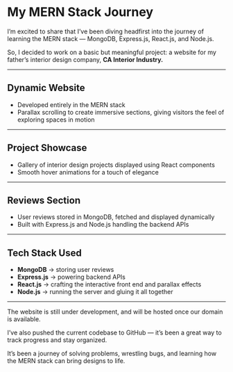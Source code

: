 # My MERN Stack Journey

I’m excited to share that I’ve been diving headfirst into the journey of learning the MERN stack — MongoDB, Express.js, React.js, and Node.js.

So, I decided to work on a basic but meaningful project: a website for my father’s interior design company, **CA Interior Industry.**

---

## Dynamic Website

- Developed entirely in the MERN stack
- Parallax scrolling to create immersive sections, giving visitors the feel of exploring spaces in motion

---

## Project Showcase

- Gallery of interior design projects displayed using React components
- Smooth hover animations for a touch of elegance

---

## Reviews Section

- User reviews stored in MongoDB, fetched and displayed dynamically
- Built with Express.js and Node.js handling the backend APIs

---

## Tech Stack Used

- **MongoDB** → storing user reviews
- **Express.js** → powering backend APIs
- **React.js** → crafting the interactive front end and parallax effects
- **Node.js** → running the server and gluing it all together

---

The website is still under development, and will be hosted once our domain is available.

I’ve also pushed the current codebase to GitHub — it’s been a great way to track progress and stay organized.

It’s been a journey of solving problems, wrestling bugs, and learning how the MERN stack can bring designs to life.
